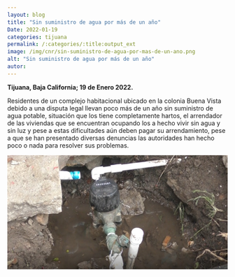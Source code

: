 ```yaml
---
layout: blog
title: "Sin suministro de agua por más de un año"
Date: 2022-01-19
categories: tijuana
permalink: /:categories/:title:output_ext
image: /img/cnr/sin-suministro-de-agua-por-mas-de-un-ano.png
alt: "Sin suministro de agua por más de un año"
autor:
---
```


**Tijuana, Baja California; 19 de Enero 2022.** 

Residentes de un complejo habitacional ubicado en la colonia Buena Vista debido a una disputa legal llevan poco más de un año sin suministro de agua potable, situación que los tiene completamente hartos, el arrendador de las viviendas que se encuentran ocupando los a hecho vivir sin agua y sin luz y pese a estas dificultades aún deben pagar su arrendamiento, pese a que se han presentado diversas denuncias las autoridades han hecho poco o nada para resolver sus problemas.

<div id="carouselExampleSlidesOnly" class="carousel slide" data-ride="carousel">
  <div class="carousel-inner">
    <div class="carousel-item active">
       <img class="d-block w-100" src="/img/cnr/sin-suministro-de-agua-por-mas-de-un-ano.png" loading="lazy"  alt="Sin suministro de agua por más de un año">
    </div>
  </div>
</div>